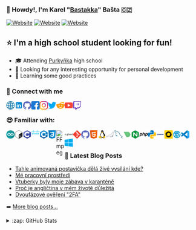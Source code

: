 ### 👋 Howdy!, I'm Karel "[Bastakka][website]" Bašta 🇨🇿
[![Website](https://img.shields.io/website?label=bastakka.eu&style=for-the-badge&url=https%3A%2F%2Fbastakka.eu)](https://bastakka.eu)
[![Website](https://img.shields.io/website?label=radio.bastakka.eu&style=for-the-badge&url=https%3A%2F%2Fradio.bastakka.eu)](https://radio.bastakka.eu)
[![Website](https://img.shields.io/website?label=static.bastakka.eu&style=for-the-badge&url=https%3A%2F%2Fstatic.bastakka.eu)](https://static.bastakka.eu)

## ⭐ I'm a high school student looking for fun!
- 🎓 Attending [Purkyňka](http://www.sspbrno.cz/) high school 
- 🔭 Looking for any interesting opportunity for personal development
- 🌱 Learning some good practices

### 🔌 Connect with me
[<img align="left" alt="bastakka.eu" width="22px" src="icons/globe.svg" />][website]
[<img align="left" alt="bastakka" width="22px" src="icons/linked-in.svg" />][linkedin]
[<img align="left" alt="bastakka" width="22px" src="icons/github.svg" />][github]
[<img align="left" alt="bastakkafb" width="22px" src="icons/facebook.svg" />][facebook]
[<img align="left" alt="bastakkaig" width="22px" src="icons/instagram.svg" />][instagram]
[<img align="left" alt="bastakka" width="22px" src="icons/twitter.svg" />][twitter]
[<img align="left" alt="bastakka" width="22px" src="icons/reddit.svg" />][reddit]
[<img align="left" alt="bastakkayt" width="22px" src="icons/youtube.svg" />][youtube]
[<img align="left" alt="bastakkatv" width="22px" src="icons/twitch.svg" />][twitch]
<br />

### 😎 Familiar with:
<img align="left" alt="Arduino" width="22px" src="icons/arduino.svg" />
<img align="left" alt="Bash" width="22px" src="icons/bash.svg" />
<img align="left" alt="C" width="22px" src="icons/c.svg" />
<img align="left" alt="Cisco" width="22px" src="icons/cisco.svg" />
<img align="left" alt="Cpp" width="22px" src="icons/cpp.svg" />
<img align="left" alt="CSS" width="22px" src="icons/css.svg" />
<img align="left" alt="FFmpeg" width="22px" src="icons/ffmpeg.svg" />
<img align="left" alt="Ghost" width="22px" src="icons/ghost.png" />
<img align="left" alt="Git" width="22px" src="icons/git.svg" />
<img align="left" alt="Github" width="22px" src="icons/github.svg" />
<img align="left" alt="HTML" width="22px" src="icons/html.svg" />
<img align="left" alt="Linux" width="22px" src="icons/linux.svg" />
<img align="left" alt="MariaDB" width="22px" src="icons/mariadb.svg" />
<img align="left" alt="MySQL" width="22px" src="icons/mysql.svg" />
<img align="left" alt="Netdata" width="22px" src="icons/netdata.svg" />
<img align="left" alt="NGINX" width="22px" src="icons/nginx.svg" />
<img align="left" alt="PHP" width="22px" src="icons/php.svg" />
<img align="left" alt="Python" width="22px" src="icons/python.svg" />
<img align="left" alt="QNAP" width="22px" src="icons/qnap.svg" />
<img align="left" alt="Serviio" width="22px" src="icons/serviio.svg" />
<img align="left" alt="Syncthing" width="22px" src="icons/syncthing.svg" />
<img align="left" alt="VSCode" width="22px" src="icons/vscode.svg" />
<img align="left" alt="Windows" width="22px" src="icons/windows.svg" />
<br />

<br /> 

### 📕 Latest Blog Posts
<!-- BLOG-POST-LIST:START -->
- [Tahle animovaná postavička dělá živé vysílání kde?](https://bastakka.eu/tahle-animovana-postavicka-dela-zive-vysilani-kde/)
- [Mé pracovní prostředí](https://bastakka.eu/me-pracovni-prostredi/)
- [Vtuberky byly moje zábava v karanténě](https://bastakka.eu/vtuberky-byly-moje-zabava-v-karantene/)
- [Proč je angličtina v mém životě důležitá](https://bastakka.eu/anglictina/)
- [Dvoufázové ověření &quot;2FA&quot;](https://bastakka.eu/2fa/)
<!-- BLOG-POST-LIST:END -->
➡️ [More blog posts...][website]

<details>
  <summary>:zap: GitHub Stats</summary>
  <img align="left" alt="codeSTACKr's GitHub Stats" src="https://github-readme-stats.vercel.app/api?username=bastakka&show_icons=true&theme=tokyonight&hide_border=true&border_radius=0&include_all_commits=true" />
</details>

[website]: https://bastakka.eu
[linkedin]: https://www.linkedin.com/in/bastakka/
[github]: https://github.com/bastakka
[facebook]: https://www.facebook.com/bastakkafb
[instagram]: https://www.instagram.com/bastakkaig
[twitter]: https://twitter.com/bastakka
[reddit]: https://www.reddit.com/user/bastakka
[youtube]: https://www.youtube.com/channel/UChBXqs7ltOK4BCjWV8FU8NA
[twitch]: https://www.twitch.tv/bastakka

